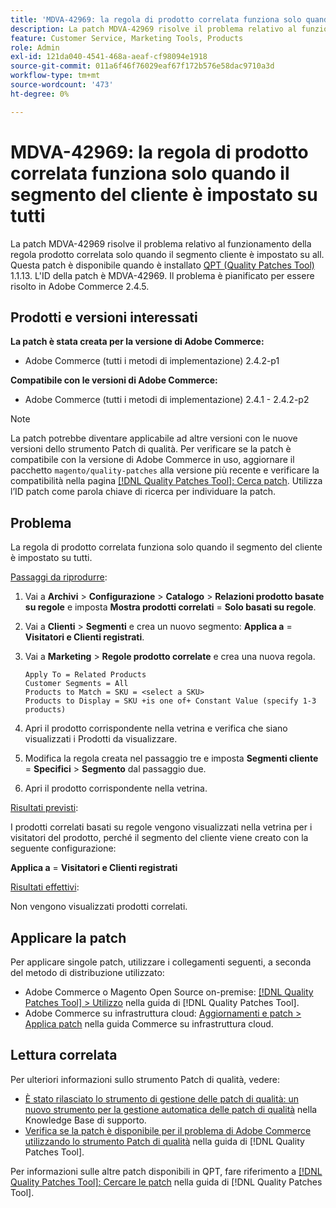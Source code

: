 ```yaml
---
title: 'MDVA-42969: la regola di prodotto correlata funziona solo quando il segmento del cliente è impostato su tutti'
description: La patch MDVA-42969 risolve il problema relativo al funzionamento della regola prodotto correlata solo quando il segmento cliente è impostato su all. Questa patch è disponibile quando è installato [Quality Patches Tool (QPT)](https://experienceleague.adobe.com/en/docs/commerce-operations/tools/quality-patches-tool/quality-patches-tool-to-self-serve-quality-patches) 1.1.13. L'ID della patch è MDVA-42969. Il problema è pianificato per essere risolto in Adobe Commerce 2.4.5.
feature: Customer Service, Marketing Tools, Products
role: Admin
exl-id: 121da040-4541-468a-aeaf-cf98094e1918
source-git-commit: 011a6f46f76029eaf67f172b576e58dac9710a3d
workflow-type: tm+mt
source-wordcount: '473'
ht-degree: 0%

---
```


# MDVA-42969: la regola di prodotto correlata funziona solo quando il segmento del cliente è impostato su tutti

La patch MDVA-42969 risolve il problema relativo al funzionamento della regola prodotto correlata solo quando il segmento cliente è impostato su all. Questa patch è disponibile quando è installato [QPT (Quality Patches Tool)](https://experienceleague.adobe.com/en/docs/commerce-operations/tools/quality-patches-tool/quality-patches-tool-to-self-serve-quality-patches) 1.1.13. L&#39;ID della patch è MDVA-42969. Il problema è pianificato per essere risolto in Adobe Commerce 2.4.5.

## Prodotti e versioni interessati

**La patch è stata creata per la versione di Adobe Commerce:**

* Adobe Commerce (tutti i metodi di implementazione) 2.4.2-p1

**Compatibile con le versioni di Adobe Commerce:**

* Adobe Commerce (tutti i metodi di implementazione) 2.4.1 - 2.4.2-p2

>[!NOTE]
>
>La patch potrebbe diventare applicabile ad altre versioni con le nuove versioni dello strumento Patch di qualità. Per verificare se la patch è compatibile con la versione di Adobe Commerce in uso, aggiornare il pacchetto `magento/quality-patches` alla versione più recente e verificare la compatibilità nella pagina [[!DNL Quality Patches Tool]: Cerca patch](https://experienceleague.adobe.com/en/docs/commerce-operations/tools/quality-patches-tool/quality-patches-tool-to-self-serve-quality-patches). Utilizza l’ID patch come parola chiave di ricerca per individuare la patch.

## Problema

La regola di prodotto correlata funziona solo quando il segmento del cliente è impostato su tutti.

<u>Passaggi da riprodurre</u>:

1. Vai a **Archivi** > **Configurazione** > **Catalogo** > **Relazioni prodotto basate su regole** e imposta **Mostra prodotti correlati** = **Solo basati su regole**.
1. Vai a **Clienti** > **Segmenti** e crea un nuovo segmento: **Applica a** = **Visitatori e Clienti registrati**.
1. Vai a **Marketing** > **Regole prodotto correlate** e crea una nuova regola.

   ```code block
   Apply To = Related Products
   Customer Segments = All
   Products to Match = SKU = <select a SKU>
   Products to Display = SKU +is one of+ Constant Value (specify 1-3 products)
   ```

1. Apri il prodotto corrispondente nella vetrina e verifica che siano visualizzati i Prodotti da visualizzare.
1. Modifica la regola creata nel passaggio tre e imposta **Segmenti cliente** = **Specifici** > **Segmento** dal passaggio due.
1. Apri il prodotto corrispondente nella vetrina.

<u>Risultati previsti</u>:

I prodotti correlati basati su regole vengono visualizzati nella vetrina per i visitatori del prodotto, perché il segmento del cliente viene creato con la seguente configurazione:

**Applica a** = **Visitatori e Clienti registrati**

<u>Risultati effettivi</u>:

Non vengono visualizzati prodotti correlati.

## Applicare la patch

Per applicare singole patch, utilizzare i collegamenti seguenti, a seconda del metodo di distribuzione utilizzato:

* Adobe Commerce o Magento Open Source on-premise: [[!DNL Quality Patches Tool] > Utilizzo](/help/tools/quality-patches-tool/usage.md) nella guida di [!DNL Quality Patches Tool].
* Adobe Commerce su infrastruttura cloud: [Aggiornamenti e patch > Applica patch](https://experienceleague.adobe.com/docs/commerce-cloud-service/user-guide/develop/upgrade/apply-patches.html) nella guida Commerce su infrastruttura cloud.

## Lettura correlata

Per ulteriori informazioni sullo strumento Patch di qualità, vedere:

* [È stato rilasciato lo strumento di gestione delle patch di qualità: un nuovo strumento per la gestione automatica delle patch di qualità](https://experienceleague.adobe.com/en/docs/commerce-operations/tools/quality-patches-tool/quality-patches-tool-to-self-serve-quality-patches) nella Knowledge Base di supporto.
* [Verifica se la patch è disponibile per il problema di Adobe Commerce utilizzando lo strumento Patch di qualità](/help/tools/quality-patches-tool/patches-available-in-qpt/check-patch-for-magento-issue-with-magento-quality-patches.md) nella guida di [!DNL Quality Patches Tool].

Per informazioni sulle altre patch disponibili in QPT, fare riferimento a [[!DNL Quality Patches Tool]: Cercare le patch](https://experienceleague.adobe.com/tools/commerce-quality-patches/index.html) nella guida di [!DNL Quality Patches Tool].
